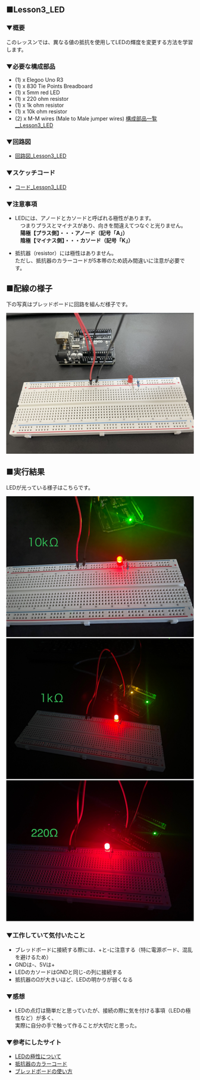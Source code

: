 ## ■Lesson3_LED

### ▼概要  
このレッスンでは、異なる値の抵抗を使用してLEDの輝度を変更する方法を学習します。

### ▼必要な構成部品  
- (1) x Elegoo Uno R3
- (1) x 830 Tie Points Breadboard  
- (1) x 5mm red LED  
- (1) x 220 ohm resistor  
- (1) x 1k ohm resistor  
- (1) x 10k ohm resistor  
- (2) x M-M wires (Male to Male jumper wires)
  [構成部品一覧__Lesson3_LED](Lesson3_LED_picture/parts_lists1.jpg)

### ▼回路図  
- [回路図_Lesson3_LED](Lesson3_LED_schematic.png)

### ▼スケッチコード
- [コード_Lesson3_LED](Lesson3_LED.ino)  

### ▼注意事項  
- LEDには、アノードとカソードと呼ばれる極性があります。  
　つまりプラスとマイナスがあり、向きを間違えてつなぐと光りません。  
　**陽極【プラス側】・・・アノード（記号「A」）**  
　**陰極【マイナス側】・・・カソード（記号「K」）**

- 抵抗器（resistor）には極性はありません。  
  ただし、抵抗器のカラーコードが5本帯のため読み間違いに注意が必要です。

## ■配線の様子
下の写真はブレッドボードに回路を組んだ様子です。

![配線の写真](./Lesson3_LED_picture/circuit_layout.jpg)

## ■実行結果
LEDが光っている様子はこちらです。

![LEDの点灯写真_10kΩ](./Lesson3_LED_picture/result_10kohm2.jpg)
![LEDの点灯写真_1kΩ](./Lesson3_LED_picture/result_1kohm2.jpg)
![LEDの点灯写真_220Ω](./Lesson3_LED_picture/result_220ohm2.jpg)

### ▼工作していて気付いたこと  
- ブレッドボードに接続する際には、+と-に注意する（特に電源ボード、混乱を避けるため）  
- GNDは-、5Vは+  
- LEDのカソードはGNDと同じ-の列に接続する  
- 抵抗器のΩが大きいほど、LEDの明かりが弱くなる

### ▼感想  
- LEDの点灯は簡単だと思っていたが、接続の際に気を付ける事項（LEDの極性など）が多く、  
  実際に自分の手で触って作ることが大切だと思った。
  
### ▼参考にしたサイト  
- [LEDの極性について](https://www.my-craft.jp/html/aboutled/led_kyokusei.html)  
- [抵抗器のカラーコード](https://www.jarl.org/Japanese/7_Technical/lib1/teikou.htm)  
- [ブレッドボードの使い方](http://shop.sunhayato.co.jp/blogs/problem-solving/breadboard)
